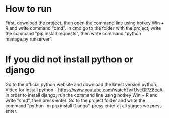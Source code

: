 # How to run
First, download the project, then open the command line using hotkey Win + R and write command "cmd". 
In cmd go to the folder with the project, write the command "pip install requests", then write command "python manage.py runserver".

# If you did not install python or django
Go to the official python website and download the latest version python. 
Video for install python - https://www.youtube.com/watch?v=UvcQlPZ8ecA
In order to install django, run the command line using hotkey Win + R and write "cmd", then press enter. 
Go to the project folder and write the command "python -m pip install Django", press enter at all stages we press enter.

